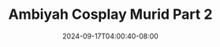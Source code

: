 --- 
title: "Ambiyah Cosplay Murid Part 2"
description: "  bokeh Ambiyah Cosplay Murid Part 2 telegram full  "
date: 2024-09-17T04:00:40-08:00
file_code: "679a662eahxy"
draft: false
cover: "3dqja0l4od2xz6sw.jpg"
tags: ["Ambiyah", "Cosplay", "Murid", "Part", "bokep-indo", "bokep-viral", "bokep-ig"]
length: 101
fld_id: "1483132"
foldername: "Ambiyah update"
categories: ["Ambiyah update"]
views: 0
---